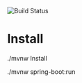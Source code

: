 ![Build Status](https://travis-ci.com/JicLotus/football-api.svg?branch=master)

# Install

./mvnw Install

./mvnw spring-boot:run